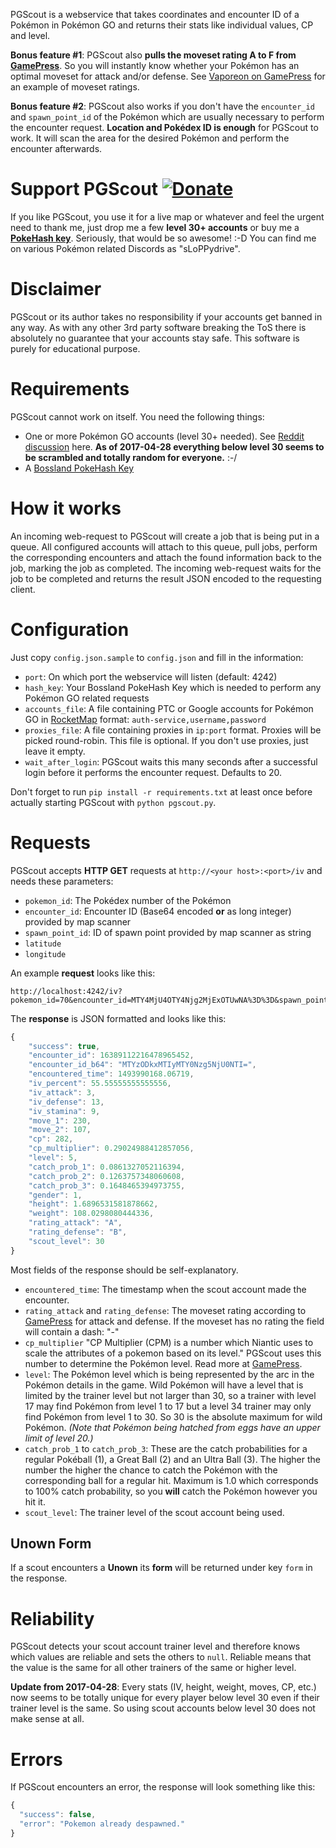 PGScout is a webservice that takes coordinates and encounter ID of a Pokémon in Pokémon GO and returns their stats like individual values, CP and level.

**Bonus feature #1**: PGScout also **pulls the moveset rating A to F from [GamePress](https://pokemongo.gamepress.gg)**. So you will instantly know whether your Pokémon has an optimal moveset for attack and/or defense. See [Vaporeon on GamePress](https://pokemongo.gamepress.gg/pokemon/134#movesets) for an example of moveset ratings.

**Bonus feature #2**: PGScout also works if you don't have the `encounter_id` and `spawn_point_id` of the Pokémon which are usually necessary to perform the encounter request. **Location and Pokédex ID is enough** for PGScout to work. It will scan the area for the desired Pokémon and perform the encounter afterwards.

# Support PGScout [![Donate](https://img.shields.io/badge/Donate-PayPal-green.svg)](https://www.paypal.me/slop)
If you like PGScout, you use it for a live map or whatever and feel the urgent need to thank me, just drop me a few **level 30+ accounts** or buy me a **[PokeHash key](https://talk.pogodev.org/d/51-api-hashing-service-by-pokefarmer)**. Seriously, that would be so awesome! :-D You can find me on various Pokémon related Discords as "sLoPPydrive".

# Disclaimer
PGScout or its author takes no responsibility if your accounts get banned in any way. As with any other 3rd party software breaking the ToS there is absolutely no guarantee that your accounts stay safe. This software is purely for educational purpose.

# Requirements
PGScout cannot work on itself. You need the following things:
* One or more Pokémon GO accounts (level 30+ needed). See [Reddit discussion](https://www.reddit.com/r/pokemongodev/comments/66m89y/interesting_news_iv_and_moveset_differ_depending/) here. **As of 2017-04-28 everything below level 30 seems to be scrambled and totally random for everyone.** :-/
* A [Bossland PokeHash Key](https://talk.pogodev.org/d/51-api-hashing-service-by-pokefarmer)

# How it works
An incoming web-request to PGScout will create a job that is being put in a queue. All configured accounts will attach to this queue, pull jobs, perform the corresponding encounters and attach the found information back to the job, marking the job as completed. The incoming web-request waits for the job to be completed and returns the result JSON encoded to the requesting client.

# Configuration
Just copy `config.json.sample` to `config.json` and fill in the information:

* `port`: On which port the webservice will listen (default: 4242)
* `hash_key`: Your Bossland PokeHash Key which is needed to perform any Pokémon GO related requests
* `accounts_file`: A file containing PTC or Google accounts for Pokémon GO in [RocketMap](https://github.com/RocketMap/RocketMap) format: `auth-service,username,password`
* `proxies_file`: A file containing proxies in `ip:port` format. Proxies will be picked round-robin. This file is optional. If you don't use proxies, just leave it empty.
* `wait_after_login`: PGScout waits this many seconds after a successful login before it performs the encounter request. Defaults to 20.

Don't forget to run `pip install -r requirements.txt` at least once before actually starting PGScout with `python pgscout.py`.

# Requests
PGScout accepts **HTTP GET** requests at `http://<your host>:<port>/iv` and needs these parameters:

* `pokemon_id`: The Pokédex number of the Pokémon
* `encounter_id`: Encounter ID (Base64 encoded **or** as long integer) provided by map scanner
* `spawn_point_id`: ID of spawn point provided by map scanner as string
* `latitude`
* `longitude`

An example **request** looks like this:
```
http://localhost:4242/iv?pokemon_id=70&encounter_id=MTY4MjU4OTY4Njg2MjExOTUwNA%3D%3D&spawn_point_id=47bf32c2c4d&latitude=51.124696678951&longitude=6.89885987319504
```

The **response** is JSON formatted and looks like this:
```javascript
{
    "success": true,
    "encounter_id": 16389112216478965452,
    "encounter_id_b64": "MTYzODkxMTIyMTY0Nzg5NjU0NTI=",
    "encountered_time": 1493990168.06719,
    "iv_percent": 55.55555555555556,
    "iv_attack": 3,
    "iv_defense": 13,
    "iv_stamina": 9,
    "move_1": 230,
    "move_2": 107,
    "cp": 282,
    "cp_multiplier": 0.29024988412857056,
    "level": 5,
    "catch_prob_1": 0.0861327052116394,
    "catch_prob_2": 0.1263757348060608,
    "catch_prob_3": 0.1648465394973755,
    "gender": 1,
    "height": 1.6896531581878662,
    "weight": 108.0298080444336,
    "rating_attack": "A",
    "rating_defense": "B",
    "scout_level": 30
}
```

Most fields of the response should be self-explanatory.
* `encountered_time`: The timestamp when the scout account made the encounter.
* `rating_attack` and `rating_defense`: The moveset rating according to [GamePress](https://pokemongo.gamepress.gg) for attack and defense. If the moveset has no rating the field will contain a dash: "-"
* `cp_multiplier` "CP Multiplier (CPM) is a number which Niantic uses to scale the attributes of a pokemon based on its level." PGScout uses this number to determine the Pokémon level. Read more at [GamePress](https://pokemongo.gamepress.gg/cp-multiplier).
* `level`: The Pokémon level which is being represented by the arc in the Pokémon details in the game. Wild Pokémon will have a level that is limited by the trainer level but not larger than 30, so a trainer with level 17 may find Pokémon from level 1 to 17 but a level 34 trainer may only find Pokémon from level 1 to 30. So 30 is the absolute maximum for wild Pokémon. *(Note that Pokémon being hatched from eggs have an upper limit of level 20.)*
* `catch_prob_1` to `catch_prob_3`: These are the catch probabilities for a regular Pokéball (1), a Great Ball (2) and an Ultra Ball (3). The higher the number the higher the chance to catch the Pokémon with the corresponding ball for a regular hit. Maximum is 1.0 which corresponds to 100% catch probability, so you **will** catch the Pokémon however you hit it.
* `scout_level`: The trainer level of the scout account being used.

## Unown Form

If a scout encounters a **Unown** its **form** will be returned under key `form` in the response.

# Reliability
PGScout detects your scout account trainer level and therefore knows which values are reliable and sets the others to `null`. Reliable means that the value is the same for all other trainers of the same or higher level.

**Update from 2017-04-28**: Every stats (IV, height, weight, moves, CP, etc.) now seems to be totally unique for every player below level 30 even if their trainer level is the same. So using scout accounts below level 30 does not make sense at all.

# Errors
If PGScout encounters an error, the response will look something like this:
```javascript
{
  "success": false,
  "error": "Pokemon already despawned."
}
```
